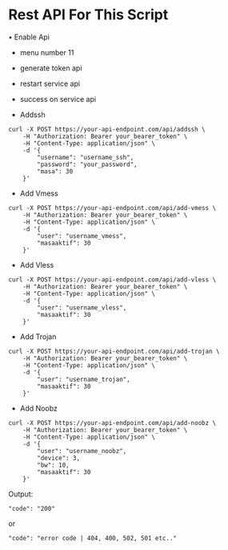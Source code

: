 # Rest API For This Script

• Enable Api
- menu number 11
- generate token api
- restart service api
- success on service api

- Addssh
```shell
curl -X POST https://your-api-endpoint.com/api/addssh \
    -H "Authorization: Bearer your_bearer_token" \
    -H "Content-Type: application/json" \
    -d '{
        "username": "username_ssh",
        "password": "your_password",
        "masa": 30
    }'
```

- Add Vmess
```shell
curl -X POST https://your-api-endpoint.com/api/add-vmess \
    -H "Authorization: Bearer your_bearer_token" \
    -H "Content-Type: application/json" \
    -d '{
        "user": "username_vmess",
        "masaaktif": 30
    }'
```

- Add Vless
```shell
curl -X POST https://your-api-endpoint.com/api/add-vless \
    -H "Authorization: Bearer your_bearer_token" \
    -H "Content-Type: application/json" \
    -d '{
        "user": "username_vless",
        "masaaktif": 30
    }'
```

- Add Trojan
```shell
curl -X POST https://your-api-endpoint.com/api/add-trojan \
    -H "Authorization: Bearer your_bearer_token" \
    -H "Content-Type: application/json" \
    -d '{
        "user": "username_trojan",
        "masaaktif": 30
    }'
```

- Add Noobz
```shell
curl -X POST https://your-api-endpoint.com/api/add-noobz \
    -H "Authorization: Bearer your_bearer_token" \
    -H "Content-Type: application/json" \
    -d '{
        "user": "username_noobz",
        "device": 3,
        "bw": 10,
        "masaaktif": 30
    }'
```

Output:
```success
"code": "200"
```
or
```failed
"code": "error code | 404, 400, 502, 501 etc.."
```
